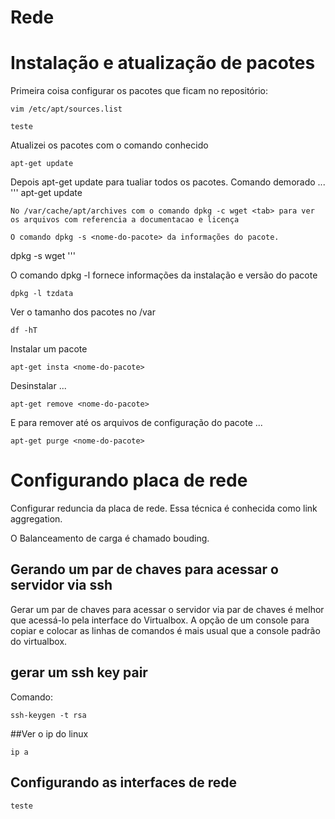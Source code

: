 # Rede
# Instalação e atualização de pacotes

Primeira coisa configurar os pacotes que ficam no repositório:

```
vim /etc/apt/sources.list
```

```
teste
```

Atualizei os pacotes com o comando conhecido

```
apt-get update
```

Depois apt-get update para tualiar todos os pacotes. Comando demorado ...
'''
apt-get update
```
No /var/cache/apt/archives com o comando dpkg -c wget <tab> para ver os arquivos com referencia a documentacao e licença

O comando dpkg -s <nome-do-pacote> da informações do pacote.

```
dpkg -s wget
'''

O comando dpkg -l <nome-do-pacote> fornece informações da instalação e versão do pacote
```
dpkg -l tzdata
```

Ver o tamanho dos pacotes no /var

```
df -hT
```

Instalar um pacote

```
apt-get insta <nome-do-pacote>
```

Desinstalar ...

```
apt-get remove <nome-do-pacote>
```

E para remover até os arquivos de configuração do pacote ...

```
apt-get purge <nome-do-pacote>
```

# Configurando placa de rede

Configurar reduncia da placa de rede. Essa técnica é conhecida como link aggregation.

O Balanceamento de carga é chamado bouding.

## Gerando um par de chaves para acessar o servidor via ssh

Gerar um par de chaves para acessar o servidor via par de chaves é melhor que acessá-lo pela interface do Virtualbox. A opção  de um console para copiar e colocar as linhas de comandos é mais usual que a console padrão do virtualbox.

## gerar um ssh key pair

Comando:
```
ssh-keygen -t rsa
```
##Ver o ip do linux
```
ip a
```

## Configurando as interfaces de rede

```
teste
```
